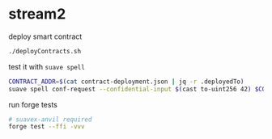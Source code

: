 # stream2

deploy smart contract

```sh
./deployContracts.sh
```

test it with `suave spell`

```sh
CONTRACT_ADDR=$(cat contract-deployment.json | jq -r .deployedTo)
suave spell conf-request --confidential-input $(cast to-uint256 42) $CONTRACT_ADDR "setNumber()"
```

run forge tests

```sh
# suavex-anvil required
forge test --ffi -vvv
